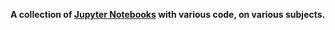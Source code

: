 <b>A collection of <a href="https://jupyter.org/">Jupyter Notebooks</a> with various code, on various subjects.</b>
